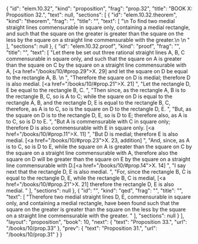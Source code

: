 {
  "id": "elem.10.32",
  "kind": "proposition",
  "frag": "prop.32",
  "title": "BOOK X: Proposition 32.",
  "text": null,
  "sections": [
    {
      "id": "elem.10.32.theorem",
      "kind": "theorem",
      "frag": "",
      "title": "",
      "text": [
        "\n       To find two medial straight lines commensurable in square only, containing a medial rectangle, and such that the square on the greater is greater than the square on the less by the square on a straight line commensurable with the greater.\n       \n      "
      ],
      "sections": null
    },
    {
      "id": "elem.10.32.proof",
      "kind": "proof",
      "frag": "",
      "title": "",
      "text": [
        "Let there be set out three rational straight lines A, B, C commensurable in square only, and such that the square on A is greater than the square on C by the square on a straight line commensurable with A, [<a href=\"/books/10/#prop.29\">X. 29</a>] and let the square on D be equal to the rectangle A, B. \n      ",
        "Therefore the square on D is medial; therefore D is also medial. [<a href=\"/books/10/#prop.21\">X. 21</a>] ",
        "Let the rectangle D, E be equal to the rectangle B, C. ",
        "Then since, as the rectangle A, B is to the rectangle B, C, so is A to C; while the square on D is equal to the rectangle A, B, and the rectangle D, E is equal to the rectangle B, C, therefore, as A is to C, so is the square on D to the rectangle D, E. ",
        "But, as the square on D is to the rectangle D, E, so is D to E; therefore also, as A is to C, so is D to E. ",
        "But A is commensurable with C in square only; therefore D is also commensurable with E in square only. [<a href=\"/books/10/#prop.11\">X. 11</a>] ",
        "But D is medial; therefore E is also medial. [<a href=\"/books/10/#prop.23\">X. 23</a>, addition] ",
        "And, since, as A is to C, so is D to E, while the square on A is greater than the square on C by the square on a straight line commensurable with A, therefore also the square on D will be greater than the square on E by the square on a straight line commensurable with D.[<a href=\"/books/10/#prop.14\">X. 14</a>] ",
        "I say next that the rectangle D, E is also medial. ",
        "For, since the rectangle B, C is equal to the rectangle D, E, while the rectangle B, C is medial, [<a href=\"/books/10/#prop.21\">X. 21</a>] therefore the rectangle D, E is also medial. "
      ],
      "sections": null
    },
    {
      "id": "",
      "kind": "qed",
      "frag": "",
      "title": "",
      "text": [
        "Therefore two medial straight lines D, E, commensurable in square only, and containing a medial rectangle, have been found such that the square on the greater is greater than the square on the less by the square on a straight line commensurable with the greater. "
      ],
      "sections": null
    }
  ],
  "layout": "proposition",
  "book": 10,
  "next": {
    "text": "Proposition 33.",
    "url": "/books/10/prop.33"
  },
  "prev": {
    "text": "Proposition 31.",
    "url": "/books/10/prop.31"
  }
}

